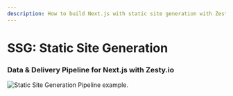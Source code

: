 ```yaml
---
description: How to build Next.js with static site generation with Zesty.io
---
```


# SSG: Static Site Generation

### Data & Delivery Pipeline for Next.js with Zesty.io

![Static Site Generation Pipeline example.](<../../../.gitbook/assets/image (52).png>)

